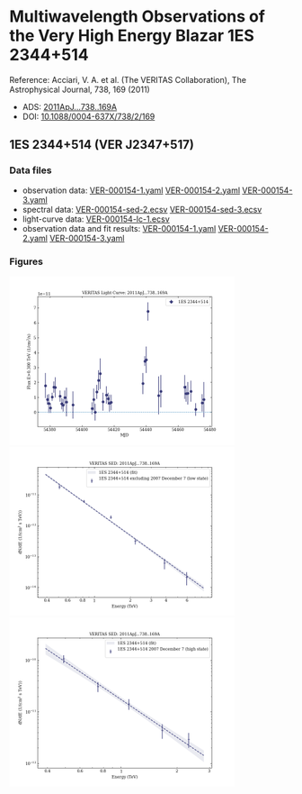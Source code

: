 # Multiwavelength Observations of the Very High Energy Blazar 1ES 2344+514

Reference:
Acciari, V. A. et al. (The VERITAS Collaboration), The Astrophysical Journal, 738, 169 (2011)

- ADS: [2011ApJ...738..169A](http://adsabs.harvard.edu/abs/2011ApJ...738..169A)
- DOI: [10.1088/0004-637X/738/2/169](https://doi.org/10.1088/0004-637X/738/2/169)

## 1ES 2344+514 (VER J2347+517)
### Data files

- observation data: [VER-000154-1.yaml](VER-000154-1.yaml)  [VER-000154-2.yaml](VER-000154-2.yaml)  [VER-000154-3.yaml](VER-000154-3.yaml)  
- spectral data: [VER-000154-sed-2.ecsv](VER-000154-sed-2.ecsv)  [VER-000154-sed-3.ecsv](VER-000154-sed-3.ecsv)  
- light-curve data: [VER-000154-lc-1.ecsv](VER-000154-lc-1.ecsv)  
- observation data and fit results: [VER-000154-1.yaml](VER-000154-1.yaml)  [VER-000154-2.yaml](VER-000154-2.yaml)  [VER-000154-3.yaml](VER-000154-3.yaml)  


### Figures

<img src="figures/2011ApJ...738..169A-VER-154-1-lc.png" alt="drawing" width="400"/>
<img src="figures/2011ApJ...738..169A-VER-154-2-sed.png" alt="drawing" width="400"/>
<img src="figures/2011ApJ...738..169A-VER-154-3-sed.png" alt="drawing" width="400"/>


